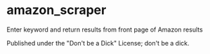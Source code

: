 # amazon_scraper
Enter keyword and return results from front page of Amazon results

Published under the "Don't be a Dick" License; don't be a dick.
